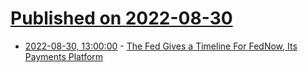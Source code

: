 # [Published on 2022-08-30](index.md)

* [2022-08-30, 13:00:00](https://news.slashdot.org/story/22/08/30/0159236/the-fed-gives-a-timeline-for-fednow-its-payments-platform?utm_source=rss1.0mainlinkanon&utm_medium=feed) - [The Fed Gives a Timeline For FedNow, Its Payments Platform](https://news.slashdot.org/story/22/08/30/0159236/the-fed-gives-a-timeline-for-fednow-its-payments-platform?utm_source=rss1.0mainlinkanon&utm_medium=feed)
